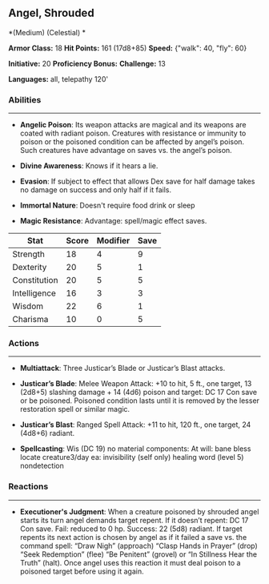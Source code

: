 ## Angel, Shrouded
*(Medium) (Celestial) *

**Armor Class:** 18
**Hit Points:** 161 (17d8+85)
**Speed:** {"walk": 40, "fly": 60}

**Initiative:** 20
**Proficiency Bonus:**
**Challenge:** 13

**Languages:** all, telepathy 120'

### Abilities
 --- 
- **Angelic Poison**: Its weapon attacks are magical and its weapons are coated with radiant poison. Creatures with resistance or immunity to poison or the poisoned condition can be affected by angel’s poison. Such creatures have advantage on saves vs. the angel’s poison.

- **Divine Awareness**: Knows if it hears a lie.

- **Evasion**: If subject to effect that allows Dex save for half damage takes no damage on success and only half if it fails.

- **Immortal Nature**: Doesn't require food drink or sleep

- **Magic Resistance**: Advantage: spell/magic effect saves.



| Stat | Score | Modifier | Save |
| ---- | ---- | ---- | ---- |
| Strength | 18 | 4 | 9 |
| Dexterity | 20 | 5 | 1 |
| Constitution | 20 | 5 | 5 |
| Intelligence | 16 | 3 | 3 |
| Wisdom | 22 | 6 | 1 |
| Charisma | 10 | 0 | 5 |

### Actions
 --- 
- **Multiattack**: Three Justicar’s Blade or Justicar’s Blast attacks.

- **Justicar’s Blade**: Melee Weapon Attack: +10 to hit, 5 ft., one target, 13 (2d8+5) slashing damage + 14 (4d6) poison and target: DC 17 Con save or be poisoned. Poisoned condition lasts until it is removed by the lesser restoration spell or similar magic.

- **Justicar’s Blast**: Ranged Spell Attack: +11 to hit, 120 ft., one target, 24 (4d8+6) radiant.

- **Spellcasting**: Wis (DC 19) no material components: At will: bane bless locate creature3/day ea: invisibility (self only) healing word (level 5) nondetection

### Reactions
 --- 
- **Executioner's Judgment**: When a creature poisoned by shrouded angel starts its turn angel demands target repent. If it doesn’t repent: DC 17 Con save. Fail: reduced to 0 hp. Success: 22 (5d8) radiant. If target repents its next action is chosen by angel as if it failed a save vs. the command spell: “Draw Nigh” (approach) “Clasp Hands in Prayer” (drop) “Seek Redemption” (flee) “Be Penitent” (grovel) or “In Stillness Hear the Truth” (halt). Once angel uses this reaction it must deal poison to a poisoned target before using it again.

